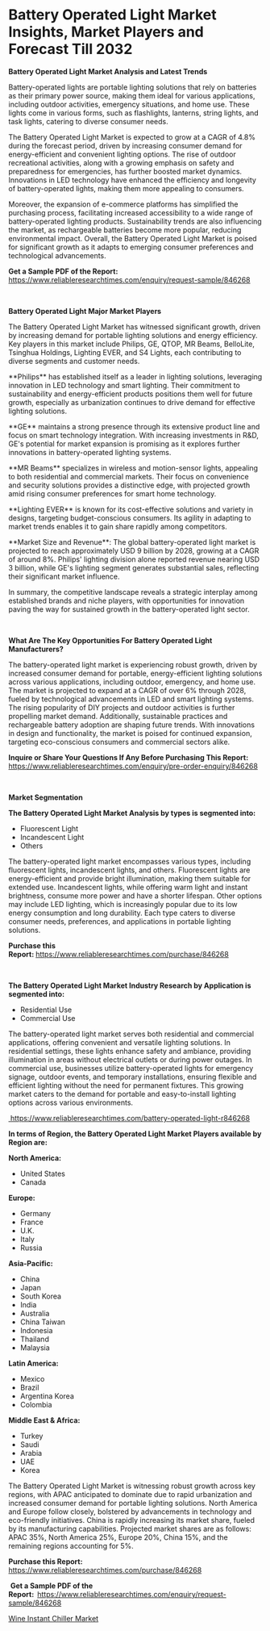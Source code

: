 <p><h1>Battery Operated Light Market Insights, Market Players and Forecast Till 2032</h1></p><p><strong>Battery Operated Light Market Analysis and Latest Trends</strong></p>
<p><p>Battery-operated lights are portable lighting solutions that rely on batteries as their primary power source, making them ideal for various applications, including outdoor activities, emergency situations, and home use. These lights come in various forms, such as flashlights, lanterns, string lights, and task lights, catering to diverse consumer needs.</p><p>The Battery Operated Light Market is expected to grow at a CAGR of 4.8% during the forecast period, driven by increasing consumer demand for energy-efficient and convenient lighting options. The rise of outdoor recreational activities, along with a growing emphasis on safety and preparedness for emergencies, has further boosted market dynamics. Innovations in LED technology have enhanced the efficiency and longevity of battery-operated lights, making them more appealing to consumers.</p><p>Moreover, the expansion of e-commerce platforms has simplified the purchasing process, facilitating increased accessibility to a wide range of battery-operated lighting products. Sustainability trends are also influencing the market, as rechargeable batteries become more popular, reducing environmental impact. Overall, the Battery Operated Light Market is poised for significant growth as it adapts to emerging consumer preferences and technological advancements.</p></p>
<p><strong>Get a Sample PDF of the Report:&nbsp;</strong> <a href="https://www.reliableresearchtimes.com/enquiry/request-sample/846268?utm_campaign=2252&utm_medium=2&utm_source=Github&utm_content=ia&utm_term=04042025&utm_id=battery-operated-light">https://www.reliableresearchtimes.com/enquiry/request-sample/846268</a></p>
<p>&nbsp;</p>
<p><strong>Battery Operated Light Major Market Players</strong></p>
<p><p>The Battery Operated Light Market has witnessed significant growth, driven by increasing demand for portable lighting solutions and energy efficiency. Key players in this market include Philips, GE, QTOP, MR Beams, BelloLite, Tsinghua Holdings, Lighting EVER, and S4 Lights, each contributing to diverse segments and customer needs.</p><p>**Philips** has established itself as a leader in lighting solutions, leveraging innovation in LED technology and smart lighting. Their commitment to sustainability and energy-efficient products positions them well for future growth, especially as urbanization continues to drive demand for effective lighting solutions. </p><p>**GE** maintains a strong presence through its extensive product line and focus on smart technology integration. With increasing investments in R&D, GE's potential for market expansion is promising as it explores further innovations in battery-operated lighting systems.</p><p>**MR Beams** specializes in wireless and motion-sensor lights, appealing to both residential and commercial markets. Their focus on convenience and security solutions provides a distinctive edge, with projected growth amid rising consumer preferences for smart home technology.</p><p>**Lighting EVER** is known for its cost-effective solutions and variety in designs, targeting budget-conscious consumers. Its agility in adapting to market trends enables it to gain share rapidly among competitors. </p><p>**Market Size and Revenue**: The global battery-operated light market is projected to reach approximately USD 9 billion by 2028, growing at a CAGR of around 8%. Philips' lighting division alone reported revenue nearing USD 3 billion, while GE's lighting segment generates substantial sales, reflecting their significant market influence.</p><p>In summary, the competitive landscape reveals a strategic interplay among established brands and niche players, with opportunities for innovation paving the way for sustained growth in the battery-operated light sector.</p></p>
<p>&nbsp;</p>
<p><strong>What Are The Key Opportunities For Battery Operated Light Manufacturers?</strong></p>
<p><p>The battery-operated light market is experiencing robust growth, driven by increased consumer demand for portable, energy-efficient lighting solutions across various applications, including outdoor, emergency, and home use. The market is projected to expand at a CAGR of over 6% through 2028, fueled by technological advancements in LED and smart lighting systems. The rising popularity of DIY projects and outdoor activities is further propelling market demand. Additionally, sustainable practices and rechargeable battery adoption are shaping future trends. With innovations in design and functionality, the market is poised for continued expansion, targeting eco-conscious consumers and commercial sectors alike.</p></p>
<p><strong>Inquire or Share Your Questions If Any Before Purchasing This Report:</strong> <a href="https://www.reliableresearchtimes.com/enquiry/pre-order-enquiry/846268?utm_campaign=2252&utm_medium=2&utm_source=Github&utm_content=ia&utm_term=04042025&utm_id=battery-operated-light">https://www.reliableresearchtimes.com/enquiry/pre-order-enquiry/846268</a></p>
<p>&nbsp;</p>
<p><strong>Market Segmentation</strong></p>
<p><strong>The Battery Operated Light Market Analysis by types is segmented into:</strong></p>
<p><ul><li>Fluorescent Light</li><li>Incandescent Light</li><li>Others</li></ul></p>
<p><p>The battery-operated light market encompasses various types, including fluorescent lights, incandescent lights, and others. Fluorescent lights are energy-efficient and provide bright illumination, making them suitable for extended use. Incandescent lights, while offering warm light and instant brightness, consume more power and have a shorter lifespan. Other options may include LED lighting, which is increasingly popular due to its low energy consumption and long durability. Each type caters to diverse consumer needs, preferences, and applications in portable lighting solutions.</p></p>
<p><strong>Purchase this Report:&nbsp;</strong><a href="https://www.reliableresearchtimes.com/purchase/846268?utm_campaign=2252&utm_medium=2&utm_source=Github&utm_content=ia&utm_term=04042025&utm_id=battery-operated-light">https://www.reliableresearchtimes.com/purchase/846268</a></p>
<p>&nbsp;</p>
<p><strong>The Battery Operated Light Market Industry Research by Application is segmented into:</strong></p>
<p><ul><li>Residential Use</li><li>Commercial Use</li></ul></p>
<p><p>The battery-operated light market serves both residential and commercial applications, offering convenient and versatile lighting solutions. In residential settings, these lights enhance safety and ambiance, providing illumination in areas without electrical outlets or during power outages. In commercial use, businesses utilize battery-operated lights for emergency signage, outdoor events, and temporary installations, ensuring flexible and efficient lighting without the need for permanent fixtures. This growing market caters to the demand for portable and easy-to-install lighting options across various environments.</p></p>
<p><a href="https://www.reliableresearchtimes.com/battery-operated-light-r846268?utm_campaign=2252&utm_medium=2&utm_source=Github&utm_content=ia&utm_term=04042025&utm_id=battery-operated-light">&nbsp;https://www.reliableresearchtimes.com/battery-operated-light-r846268</a></p>
<p><strong>In terms of Region, the Battery Operated Light Market Players available by Region are:</strong></p>
<p>
    <p> <strong> North America: </strong>
        <ul>
            <li>United States</li>
            <li>Canada</li>
        </ul>
        </p> 
    <p> <strong> Europe: </strong>
        <ul>
            <li>Germany</li>
            <li>France</li>
            <li>U.K.</li>
            <li>Italy</li>
            <li>Russia</li>
        </ul>
        </p> 
    <p> <strong> Asia-Pacific: </strong>
        <ul>
            <li>China</li>
            <li>Japan</li>
            <li>South Korea</li>
            <li>India</li>
            <li>Australia</li>
            <li>China Taiwan</li>
            <li>Indonesia</li>
            <li>Thailand</li>
            <li>Malaysia</li>
        </ul>
        </p> 
    <p> <strong> Latin America: </strong>
        <ul>
            <li>Mexico</li>
            <li>Brazil</li>
            <li>Argentina Korea</li>
            <li>Colombia</li>
        </ul>
        </p> 
    <p> <strong> Middle East & Africa: </strong>
        <ul>
            <li>Turkey</li>
            <li>Saudi</li>
            <li>Arabia</li>
            <li>UAE</li>
            <li>Korea</li>
        </ul>
    </p>
    </p>
<p><p>The Battery Operated Light Market is witnessing robust growth across key regions, with APAC anticipated to dominate due to rapid urbanization and increased consumer demand for portable lighting solutions. North America and Europe follow closely, bolstered by advancements in technology and eco-friendly initiatives. China is rapidly increasing its market share, fueled by its manufacturing capabilities. Projected market shares are as follows: APAC 35%, North America 25%, Europe 20%, China 15%, and the remaining regions accounting for 5%.</p></p>
<p><strong>Purchase this Report: </strong><a href="https://www.reliableresearchtimes.com/purchase/846268?utm_campaign=2252&utm_medium=2&utm_source=Github&utm_content=ia&utm_term=04042025&utm_id=battery-operated-light">https://www.reliableresearchtimes.com/purchase/846268</a></p>
<p>&nbsp;<strong>Get a Sample PDF of the Report:&nbsp;&nbsp;</strong><a href="https://www.reliableresearchtimes.com/enquiry/request-sample/846268?utm_campaign=2252&utm_medium=2&utm_source=Github&utm_content=ia&utm_term=04042025&utm_id=battery-operated-light">https://www.reliableresearchtimes.com/enquiry/request-sample/846268</a></p>
<p><strong></strong></p>
<p><p><a href="https://github.com/wwwkeltoum/Market-Research-Report-List-5/blob/main/wine-instant-chiller-market.md?utm_campaign=2252&utm_medium=2&utm_source=Github&utm_content=ia&utm_term=04042025&utm_id=battery-operated-light">Wine Instant Chiller Market</a></p></p>